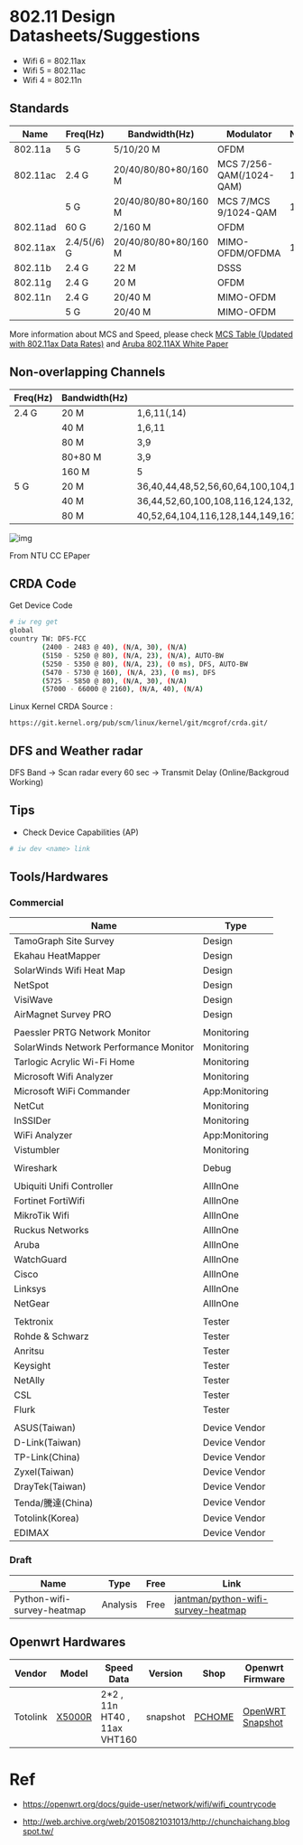# 802.11 Design Datasheets/Suggestions

* Wifi 6 = 802.11ax
* Wifi 5 = 802.11ac
* Wifi 4 = 802.11n

## Standards
| Name     | Freq(Hz)    | Bandwidth(Hz)        | Modulator                | NSS | MaxSpeed(bit/s)                                           |
| -------- | ----------- | -------------------- | ------------------------ | --- | --------------------------------------------------------- |
| 802.11a  | 5 G         | 5/10/20 M            | OFDM                     |     | 13.5/27/54 M                                              |
| 802.11ac | 2.4 G       | 20/40/80/80+80/160 M | MCS 7/256-QAM(/1024-QAM) | 1~4 | 150/300/400/450/600/(750/)800(/1000) M                    |
|          | 5 G         | 20/40/80/80+80/160 M | MCS 7/MCS 9/1024-QAM     | 1~4 | 433/650/867/975/1300/1625/1733/2167/1300+1300/2167+2167 M |
| 802.11ad | 60 G        | 2/160 M              | OFDM                     |     | 0.85/6.7 G                                                |
| 802.11ax | 2.4/5(/6) G | 20/40/80/80+80/160 M | MIMO-OFDM/OFDMA          | 1~8 | 1147/2294/4804/4804+4804/9608 M                           |
| 802.11b  | 2.4 G       | 22 M                 | DSSS                     |     | 11 M                                                      |
| 802.11g  | 2.4 G       | 20 M                 | OFDM                     |     | 54 M                                                      |
| 802.11n  | 2.4 G       | 20/40 M              | MIMO-OFDM                |     | 72.2/150 M (restrict by MCS 7, real world limitation)     |
|          | 5 G         | 20/40 M              | MIMO-OFDM                |     | 288.8/600 M                                               |

More information about MCS and Speed, please check [MCS Table (Updated with 802.11ax Data Rates)](https://semfionetworks.com/blog/mcs-table-updated-with-80211ax-data-rates/) and [Aruba 802.11AX White Paper](https://www.arubanetworks.com/assets/wp/WP_802.11AX.pdf)

## Non-overlapping Channels
| Freq(Hz) | Bandwidth(Hz) | Channels                                                                                    |
| -------- | ------------- | ------------------------------------------------------------------------------------------- |
| 2.4 G    | 20 M          | 1,6,11(,14)                                                                                 |
|          | 40 M          | 1,6,11                                                                                      |
|          | 80 M          | 3,9                                                                                         |
|          | 80+80 M       | 3,9                                                                                         |
|          | 160 M         | 5                                                                                           |
| 5 G      | 20 M          | 36,40,44,48,52,56,60,64,100,104,108,112,116,120,124,128,132,136,140,144,149,153,157,161,165 |
|          | 40 M          | 36,44,52,60,100,108,116,124,132,140,149,157,167                                             |
|          | 80 M          | 40,52,64,104,116,128,144,149,161                                                            |


![img](http://web.archive.org/web/20150821031013im_/http://www.cc.ntu.edu.tw/chinese/epaper/0024/201303202409001.jpg) 

From NTU CC EPaper

## CRDA Code

Get Device Code

```bash
# iw reg get
global
country TW: DFS-FCC
        (2400 - 2483 @ 40), (N/A, 30), (N/A)
        (5150 - 5250 @ 80), (N/A, 23), (N/A), AUTO-BW
        (5250 - 5350 @ 80), (N/A, 23), (0 ms), DFS, AUTO-BW
        (5470 - 5730 @ 160), (N/A, 23), (0 ms), DFS
        (5725 - 5850 @ 80), (N/A, 30), (N/A)
        (57000 - 66000 @ 2160), (N/A, 40), (N/A)
```

Linux Kernel CRDA Source :

```http
https://git.kernel.org/pub/scm/linux/kernel/git/mcgrof/crda.git/
```

## DFS and Weather radar

DFS Band -> Scan radar every 60 sec ->  Transmit Delay (Online/Backgroud Working) 

## Tips
* Check Device Capabilities (AP)
```bash
# iw dev <name> link
```

## Tools/Hardwares

### Commercial 
| Name                                   | Type           |
| -------------------------------------- | -------------- |
| TamoGraph Site Survey                  | Design         |
| Ekahau HeatMapper                      | Design         |
| SolarWinds Wifi Heat Map               | Design         |
| NetSpot                                | Design         |
| VisiWave                               | Design         |
| AirMagnet Survey PRO                   | Design         |
|                                        |                |
| Paessler PRTG Network Monitor          | Monitoring     |
| SolarWinds Network Performance Monitor | Monitoring     |
| Tarlogic Acrylic Wi-Fi Home            | Monitoring     |
| Microsoft Wifi Analyzer                | Monitoring     |
| Microsoft WiFi Commander               | App:Monitoring |
| NetCut                                 | Monitoring     |
| InSSIDer                               | Monitoring     |
| WiFi Analyzer                          | App:Monitoring |
| Vistumbler                             | Monitoring     |
|                                        |                |
| Wireshark                              | Debug          |
|                                        |                |
| Ubiquiti Unifi Controller              | AllInOne       |
| Fortinet FortiWifi                     | AllInOne       |
| MikroTik Wifi                          | AllInOne       |
| Ruckus Networks                        | AllInOne       |
| Aruba                                  | AllInOne       |
| WatchGuard                             | AllInOne       |
| Cisco                                  | AllInOne       |
| Linksys                                | AllInOne       |
| NetGear                                | AllInOne       |
|                                        |                |
| Tektronix                              | Tester         |
| Rohde & Schwarz                        | Tester         |
| Anritsu                                | Tester         |
| Keysight                               | Tester         |
| NetAlly                                | Tester         |
| CSL                                    | Tester         |
| Flurk                                  | Tester         |
|                                        |                |
| ASUS(Taiwan)                           | Device Vendor  |
| D-Link(Taiwan)                         | Device Vendor  |
| TP-Link(China)                         | Device Vendor  |
| Zyxel(Taiwan)                          | Device Vendor  |
| DrayTek(Taiwan)                        | Device Vendor  |
| Tenda/騰達(China)                      | Device Vendor  |
| Totolink(Korea)                        | Device Vendor  |
| EDIMAX                                 | Device Vendor  |


### Draft
| Name                       | Type     | Free | Link                                                                                        |
| -------------------------- | -------- | ---- | ------------------------------------------------------------------------------------------- |
| Python-wifi-survey-heatmap | Analysis | Free | [jantman/python-wifi-survey-heatmap](https://github.com/jantman/python-wifi-survey-heatmap) |

## Openwrt Hardwares
| Vendor   | Model                                                                                        | Speed Data                   | Version  | Shop                                                      | Openwrt Firmware                                                                                                                                | OEM Firmware                                                                                            |
| -------- | -------------------------------------------------------------------------------------------- | ---------------------------- | -------- | --------------------------------------------------------- | ----------------------------------------------------------------------------------------------------------------------------------------------- | ------------------------------------------------------------------------------------------------------- |
| Totolink | [X5000R](https://www.totolink.net/data/upload/20200820/cebd64ca83fabb0c0f5abdd8c6dee828.pdf) | 2*2 , 11n HT40 , 11ax VHT160 | snapshot | [PCHOME](https://24h.pchome.com.tw/prod/DRAF5L-A900B284Q) | [OpenWRT Snapshot](http://downloads.openwrt.org/snapshots/targets/ramips/mt7621/openwrt-ramips-mt7621-totolink_x5000r-squashfs-sysupgrade.bin)  | [Totolink Download](https://www.totolink.net/home/menu/detail/menu_listtpl/download/id/218/ids/36.html) |

# Ref

* https://openwrt.org/docs/guide-user/network/wifi/wifi_countrycode

* http://web.archive.org/web/20150821031013/http://chunchaichang.blogspot.tw/
